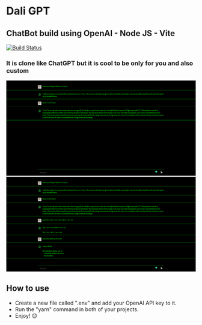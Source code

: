 # Dali GPT
## ChatBot build using OpenAI - Node JS - Vite


[![Build Status](https://travis-ci.org/joemccann/dillinger.svg?branch=master)](https://mohamed-ali-ayadi.vercel.app/)

### It is clone like ChatGPT but it is cool to be only for you and also custom 

![Screenshot](./screenshot/screenshot-1.png)
![Screenshot](./screenshot/screenshot-2.png)


## How to use

- Create a new file called ".env" and add your OpenAI API key to it.
- Run the "yarn" command in both of your projects.
- Enjoy! 😊